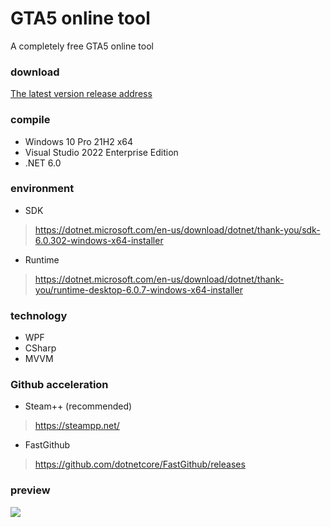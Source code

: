 # GTA5 online tool

A completely free GTA5 online tool

### download

[The latest version release address](https://github.com/CrazyZhang666/GTA5OnlineTools/releases)  

### compile

* Windows 10 Pro 21H2 x64
* Visual Studio 2022 Enterprise Edition
* .NET 6.0  

### environment

* SDK
> https://dotnet.microsoft.com/en-us/download/dotnet/thank-you/sdk-6.0.302-windows-x64-installer
* Runtime
> https://dotnet.microsoft.com/en-us/download/dotnet/thank-you/runtime-desktop-6.0.7-windows-x64-installer

### technology

* WPF
* CSharp
* MVVM

### Github acceleration

* Steam++ (recommended)
> https://steampp.net/

* FastGithub
> https://github.com/dotnetcore/FastGithub/releases

### preview

![](https://pic.rmb.bdstatic.com/bjh/3d863eae48c37132143fe0a7f9a317d9.png)
